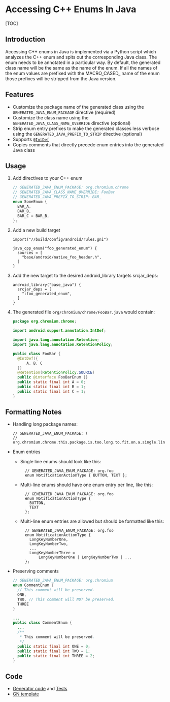 # Accessing C++ Enums In Java

[TOC]

## Introduction

Accessing C++ enums in Java is implemented via a Python script which analyzes
the C++ enum and spits out the corresponding Java class. The enum needs to be
annotated in a particular way. By default, the generated class name will be the
same as the name of the enum. If all the names of the enum values are prefixed
with the MACRO\_CASED\_ name of the enum those prefixes will be stripped from
the Java version.

## Features
* Customize the package name of the generated class using the
`GENERATED_JAVA_ENUM_PACKAGE` directive (required)
* Customize the class name using the `GENERATED_JAVA_CLASS_NAME_OVERRIDE`
directive (optional)
* Strip enum entry prefixes to make the generated classes less verbose using
the `GENERATED_JAVA_PREFIX_TO_STRIP` directive (optional)
* Supports
[`@IntDef`](https://developer.android.com/reference/android/support/annotation/IntDef.html)
* Copies comments that directly precede enum entries into the generated Java
class

## Usage

1. Add directives to your C++ enum

    ```cpp
    // GENERATED_JAVA_ENUM_PACKAGE: org.chromium.chrome
    // GENERATED_JAVA_CLASS_NAME_OVERRIDE: FooBar
    // GENERATED_JAVA_PREFIX_TO_STRIP: BAR_
    enum SomeEnum {
      BAR_A,
      BAR_B,
      BAR_C = BAR_B,
    };
    ```

2. Add a new build target

    ```
    import("//build/config/android/rules.gni")

    java_cpp_enum("foo_generated_enum") {
      sources = [
        "base/android/native_foo_header.h",
      ]
    }
    ```

3. Add the new target to the desired android_library targets srcjar_deps:

    ```
    android_library("base_java") {
      srcjar_deps = [
        ":foo_generated_enum",
      ]
    }
    ```

4. The generated file `org/chromium/chrome/FooBar.java` would contain:

    ```java
    package org.chromium.chrome;

    import android.support.annotation.IntDef;

    import java.lang.annotation.Retention;
    import java.lang.annotation.RetentionPolicy;

    public class FooBar {
      @IntDef({
          A, B, C
      })
      @Retention(RetentionPolicy.SOURCE)
      public @interface FooBarEnum {}
      public static final int A = 0;
      public static final int B = 1;
      public static final int C = 1;
    }
    ```

## Formatting Notes

* Handling long package names:

    ```
    // GENERATED_JAVA_ENUM_PACKAGE: (
    //   org.chromium.chrome.this.package.is.too.long.to.fit.on.a.single.line)
    ```

* Enum entries
    * Single line enums should look like this:

            // GENERATED_JAVA_ENUM_PACKAGE: org.foo
            enum NotificationActionType { BUTTON, TEXT };

    * Multi-line enums should have one enum entry per line, like this:

            // GENERATED_JAVA_ENUM_PACKAGE: org.foo
            enum NotificationActionType {
              BUTTON,
              TEXT
            };

    * Multi-line enum entries are allowed but should be formatted like this:

            // GENERATED_JAVA_ENUM_PACKAGE: org.foo
            enum NotificationActionType {
              LongKeyNumberOne,
              LongKeyNumberTwo,
              ...
              LongKeyNumberThree =
                  LongKeyNumberOne | LongKeyNumberTwo | ...
            };

* Preserving comments

    ```cpp
    // GENERATED_JAVA_ENUM_PACKAGE: org.chromium
    enum CommentEnum {
      // This comment will be preserved.
      ONE,
      TWO, // This comment will NOT be preserved.
      THREE
    }
    ```

    ```java
    ...
    public class CommentEnum {
      ...
      /**
       * This comment will be preserved.
       */
      public static final int ONE = 0;
      public static final int TWO = 1;
      public static final int THREE = 2;
    }
    ```

## Code
* [Generator
code](https://cs.chromium.org/chromium/src/build/android/gyp/java_cpp_enum.py?dr=C&sq=package:chromium)
and
[Tests](https://cs.chromium.org/chromium/src/build/android/gyp/java_cpp_enum_tests.py?dr=C&q=java_cpp_enum_tests&sq=package:chromium&l=1)
* [GN
template](https://cs.chromium.org/chromium/src/build/config/android/rules.gni?q=java_cpp_enum.py&sq=package:chromium&dr=C&l=458)
